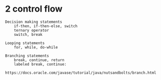 
# 2 control flow

    Decision making statements
        if-then, if-then-else, switch
        ternary operator
        switch, break

    Looping statements
        for, while, do-while

    Branching statements
        break, continue, return
        labeled break, continue:
            https://docs.oracle.com/javase/tutorial/java/nutsandbolts/branch.html

    
    
